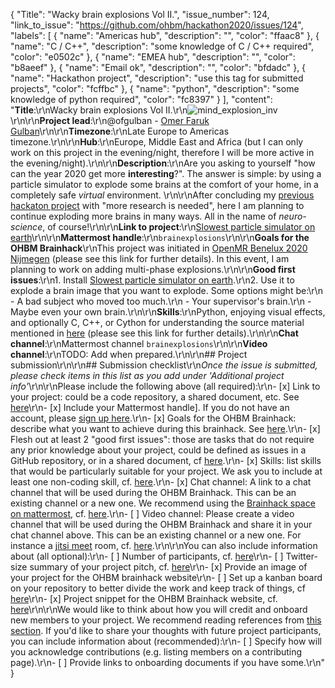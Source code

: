 {
  "Title": "Wacky brain explosions Vol II.",
  "issue_number": 124,
  "link_to_issue": "https://github.com/ohbm/hackathon2020/issues/124",
  "labels": [
    {
      "name": "Americas hub",
      "description": "",
      "color": "ffaac8"
    },
    {
      "name": "C / C++",
      "description": "some knowledge of C / C++ required",
      "color": "e0502c"
    },
    {
      "name": "EMEA hub",
      "description": "",
      "color": "b8aeef"
    },
    {
      "name": "Email ok",
      "description": "",
      "color": "bfdadc"
    },
    {
      "name": "Hackathon project",
      "description": "use this tag for submitted projects",
      "color": "fcffbc"
    },
    {
      "name": "python",
      "description": "some knowledge of python required",
      "color": "fc8397"
    }
  ],
  "content": "**Title**:\r\nWacky brain explosions Vol II.\r\n![mind_explosion_inv](https://user-images.githubusercontent.com/4668327/83697079-52f0a400-a5fe-11ea-86ec-4029296012fa.gif)\r\n\r\n**Project lead**:\r\n@ofgulban - [Omer Faruk Gulban](http://orcid.org/0000-0001-7761-3727)\r\n\r\n**Timezone**:\r\nLate Europe to Americas timezone.\r\n\r\n**Hub**:\r\nEurope, Middle East and Africa (but I can only work on this project in the evening/night, therefore I will be more active in the evening/night).\r\n\r\n**Description**:\r\nAre you asking to yourself \"how can the year 2020 get more **interesting**?\". The answer is simple: by using a particle simulator to explode some brains at the comfort of your home, in a completely safe *virtual* environment. \r\n\r\nAfter concluding my [previous hackaton project](https://github.com/OpenMRBenelux/openmrb2020-hackathon/issues/7) with \"more research is needed\", here I am planning to continue exploding more brains in many ways. All in the name of *neuro-science*, of course!\r\n\r\n**Link to project**:\r\n[Slowest particle simulator on earth](https://github.com/ofgulban/slowest-particle-simulator-on-earth)\r\n\r\n**Mattermost handle**:\r\n`brainexplosions`\r\n\r\n**Goals for the OHBM Brainhack**\r\nThis project was initiated in [OpenMR Benelux 2020 Nijmegen](https://github.com/OpenMRBenelux/openmrb2020-hackathon/issues/7) (please see this link for further details). In this event, I am planning to work on adding multi-phase explosions.\r\n\r\n**Good first issues**:\r\n1. Install [Slowest particle simulator on earth](https://github.com/ofgulban/slowest-particle-simulator-on-earth).\r\n2. Use it to explode a brain image that you want to explode. Some options might be:\r\n    - A bad subject who moved too much.\r\n    - Your supervisor's brain.\r\n    - Maybe even your own brain.\r\n\r\n**Skills**:\r\nPython, enjoying visual effects, and optionally C, C++, or Cython for understanding the source material mentioned in [here](https://github.com/OpenMRBenelux/openmrb2020-hackathon/issues/7) (please see this link for further details).\r\n\r\n**Chat channel**:\r\nMattermost channel `brainexplosions`\r\n\r\n**Video channel**:\r\nTODO: Add when prepared.\r\n\r\n## Project submission\r\n\r\n## Submission checklist\r\n*Once the issue is submitted, please check items in this list as you add under 'Additional project info'*\r\n\r\nPlease include the following above (all required):\r\n-   [x] Link to your project: could be a code repository, a shared document, etc. See [here](https://github.com/ohbm/hackathon2020/blob/master/.github/ISSUE_TEMPLATE/handbooks/projects.md#link-to-project)\r\n-   [x] Include your Mattermost handle]. If you do not have an account, please [sign up here](https://mattermost.brainhack.org/signup_email).\r\n-   [x] Goals for the OHBM Brainhack: describe what you want to achieve during this brainhack. See [here](https://github.com/ohbm/hackathon2020/blob/master/.github/ISSUE_TEMPLATE/handbooks/projects.md#goals).\r\n-   [x] Flesh out at least 2 \"good first issues\": those are tasks that do not require any prior knowledge about your project, could be defined as issues in a GitHub repository, or in a shared document, cf [here](https://github.com/ohbm/hackathon2020/blob/master/.github/ISSUE_TEMPLATE/handbooks/projects.md#onboarding-2-good-first-issues).\r\n-   [x] Skills: list skills that would be particularly suitable for your project. We ask you to include at least one non-coding skill, cf. [here](https://github.com/ohbm/hackathon2020/blob/master/.github/ISSUE_TEMPLATE/handbooks/projects.md#onboarding-skills).\r\n-   [x] Chat channel: A link to a chat channel that will be used during the OHBM Brainhack. This can be an existing channel or a new one. We recommend using the [Brainhack space on mattermost](https://mattermost.brainhack.org/), cf. [here](https://github.com/ohbm/hackathon2020/blob/master/.github/ISSUE_TEMPLATE/handbooks/projects.md#chat).\r\n-   [ ] Video channel: Please create a video channel that will be used during the OHBM Brainhack and share it in your chat channel above. This can be an existing channel or a new one. For instance a [jitsi meet](https://meet.jit.si/) room, cf. [here](https://github.com/ohbm/hackathon2020/blob/master/.github/ISSUE_TEMPLATE/handbooks/projects.md#video-calls).\r\n\r\nYou can also include information about (all optional):\r\n-   [ ] Number of participants, cf. [here](https://github.com/ohbm/hackathon2020/blob/master/.github/ISSUE_TEMPLATE/handbooks/projects.md#participant-capacity)\r\n-   [ ] Twitter-size summary of your project pitch, cf. [here](https://github.com/ohbm/hackathon2020/blob/master/.github/ISSUE_TEMPLATE/handbooks/projects.md#twitter-size-summary-of-your-project-pitch)\r\n-   [x] Provide an image of your project for the OHBM brainhack website\r\n-   [ ] Set up a kanban board on your repository to better divide the work and keep track of things, cf [here](https://github.com/ohbm/hackathon2020/blob/master/.github/ISSUE_TEMPLATE/handbooks/projects.md#set-up-a-kanban-board)\r\n-   [x] Project snippet for the OHBM Brainhack website, cf. [here](https://github.com/ohbm/hackathon2020/blob/master/.github/ISSUE_TEMPLATE/handbooks/projects.md#project-snippet-for-the-ohbm-brainhack-website)\r\n\r\nWe would like to think about how you will credit and onboard new members to your project. We recommend reading references from [this section](https://github.com/ohbm/hackathon2020/blob/master/.github/ISSUE_TEMPLATE/handbooks/projects.md#credit-and-onboarding). If you'd like to share your thoughts with future project participants, you can include information about (recommended):\r\n-   [ ] Specify how will you acknowledge contributions (e.g. listing members on a contributing page).\r\n-   [ ] Provide links to onboarding documents if you have some.\r\n"
}